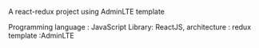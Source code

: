 A react-redux project using AdminLTE template



Programming language : JavaScript
Library: ReactJS, 
architecture : redux 
template :AdminLTE 